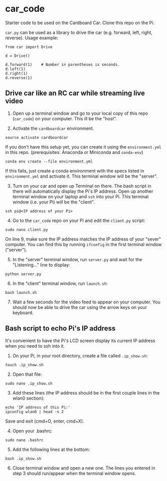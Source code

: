 # car_code
Starter code to be used on the Cardboard Car. Clone this repo on the Pi.

`car.py` can be used as a library to drive the car (e.g. forward, left, right, reverse). Usage example:
```
from car import Drive

d = Drive()

d.forward(1) 	# Number in parentheses is seconds.
d.left(1)
d.right(1)
d.reverse(1)
```

## Drive car like an RC car while streaming live video

1. Open up a terminal window and go to your local copy of this repo (`car_code`) on your computer. This ill be the "host".

2. Activate the `cardboardcar` environment. 
```
source activate cardboardcar
```
If you don't have this setup yet, you can create it using the `environment.yml` in this repo.
(prerequisites: Anaconda or Miniconda and `conda-env`)
```
conda env create --file environment.yml
```
If this fails, just create a conda environment with the specs listed in `environment.yml` and activate it. This terminal window will be the "server".

3. Turn on your car and open up Terminal on there. The bash script in there will automatically display the Pi's IP address. Open up another terminal window on your laptop and `ssh` into your Pi. This terminal window (i.e. your Pi) will be the "client".
```
ssh pi@<IP address of your Pi>
```

4. Go to the `car_code` repo on your Pi and edit the `client.py` script:
```
sudo nano client.py
```
On line 9, make sure the IP address matches the IP address of your "sever" computer. You can find this by running `ifconfig` in the first terminal window ("server").

5. In the "server" terminal window, run `server.py` and wait for the "Listening..." line to display:
```
python server.py
```

6. In the "client" terminal window, run `launch.sh`:
```
bash launch.sh
```

7. Wait a few seconds for the video feed to appear on your computer. You should now be able to drive the car using the arrow keys on your keyboard.


## Bash script to echo Pi's IP address 
It's convenient to have the Pi's LCD screen display its current IP address when you need to ssh into it.

1. On your Pi, in your root directory, create a file called `.ip_show.sh`:
```
touch .ip_show.sh
```

2. Open that file:
```
sudo nano .ip_show.sh
```

3. Add these lines (the IP address should be in the first couple lines in the wlan0 section):
```
echo 'IP address of this Pi:'
ipconfig wlan0 | head -n 2
```
Save and exit (cmd+O, enter, cmd+X).

4. Open your .bashrc:
```
sudo nano .bashrc
```

5. Add the following lines at the bottom:
```
bash .ip_show.sh
```

6. Close terminal window and open a new one. The lines you entered in step 3 should run/appear when the terminal window opens.
